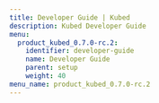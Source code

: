 ```yaml
---
title: Developer Guide | Kubed
description: Kubed Developer Guide
menu:
  product_kubed_0.7.0-rc.2:
    identifier: developer-guide
    name: Developer Guide
    parent: setup
    weight: 40
menu_name: product_kubed_0.7.0-rc.2
---
```


